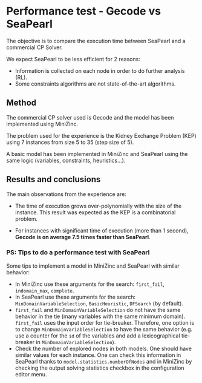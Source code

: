 # Performance test - Gecode vs SeaPearl

The objective is to compare the execution time between SeaPearl and a commercial CP Solver.

We expect SeaPearl to be less efficient for 2 reasons:
* Information is collected on each node in order to do further analysis (RL).
* Some constraints algorithms are not state-of-the-art algorithms.

## Method

The commercial CP solver used is Gecode and the model has been implemented using MiniZinc. 

The problem used for the experience is the Kidney Exchange Problem (KEP) using 7 instances from size 5 to 35 (step size of 5). 

A basic model has been implemented in MiniZinc and SeaPearl using the same logic (variables, constraints, heuristics...).

## Results and conclusions

The main observations from the experience are:

* The time of execution grows over-polynomially with the size of the instance. This result was expected as the KEP is a combinatorial problem.

* For instances with significant time of execution (more than 1 second), **Gecode is on average 7.5 times faster than SeaPearl**.

### PS: Tips to do a performance test with SeaPearl

Some tips to implement a model in MiniZinc and SeaPearl with similar behavior:
* In MiniZinc use these arguments for the search: `first_fail`, `indomain_max`, `complete`.
* In SeaPearl use these arguments for the search: `MinDomainVariableSelection`, `BasicHeuristic`, `DFSearch` (by default).
* `first_fail` and `MinDomainVariableSelection` do not have the same behavior in the tie (many variables with the same minimum domain). `first_fail` uses the input order for tie-breaker. Therefore, one option is to change `MinDomainVariableSelection` to have the same behavior (e.g. use a counter for the `id` of the variables and add a lexicographical tie-breaker in `MinDomainVariableSelection`).
* Check the number of explored nodes in both models. One should have similar values for each instance. One can check this information in SeaPearl thanks to `model.statistics.numberOfNodes` and in MiniZinc by checking the output solving statistics checkbox in the configuration editor menu.
